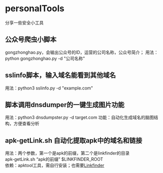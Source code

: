 # personalTools
分享一些安全小工具

## 公众号爬虫小脚本
gongzhonghao.py，会输出公众号的ID，运营的公司名称，公众号简介；
用法：python gongzhonghao.py -d "公司名称"

## sslinfo脚本，输入域名能看到其他域名
用法：python3 sslinfo.py -d "example.com"

## 脚本调用dnsdumper的一键生成图片功能
用法：python3 dnsdumpster.py -d target.com
功能：自动化生成域名的脑图结构，方便查看分析

## apk-getLink.sh 自动化提取apk中的域名和链接
用法：两个参数，第一个是apk的前缀，第二个是linkfinder的目录  
apk-getLink.sh “apk的前缀” $LINKFINDER_ROOT  
依赖：apktool工具，需自行安装；也需要[Linkfinder](https://github.com/GerbenJavado/LinkFinder.git)  

